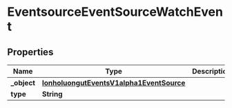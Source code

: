 

# EventsourceEventSourceWatchEvent


## Properties

Name | Type | Description | Notes
------------ | ------------- | ------------- | -------------
**_object** | [**IonholuongutEventsV1alpha1EventSource**](IonholuongutEventsV1alpha1EventSource.md) |  |  [optional]
**type** | **String** |  |  [optional]



